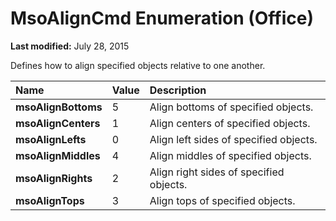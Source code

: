 
# MsoAlignCmd Enumeration (Office)

 **Last modified:** July 28, 2015

Defines how to align specified objects relative to one another.


|**Name**|**Value**|**Description**|
|:-----|:-----|:-----|
| **msoAlignBottoms**|5|Align bottoms of specified objects.|
| **msoAlignCenters**|1|Align centers of specified objects.|
| **msoAlignLefts**|0|Align left sides of specified objects.|
| **msoAlignMiddles**|4|Align middles of specified objects.|
| **msoAlignRights**|2|Align right sides of specified objects.|
| **msoAlignTops**|3|Align tops of specified objects.|
